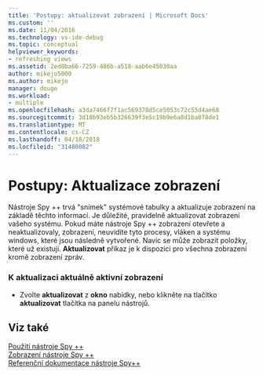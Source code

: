 ```yaml
---
title: 'Postupy: aktualizovat zobrazení | Microsoft Docs'
ms.custom: ''
ms.date: 11/04/2016
ms.technology: vs-ide-debug
ms.topic: conceptual
helpviewer_keywords:
- refreshing views
ms.assetid: 2ed0ba66-7259-486b-a518-aab6e45030aa
author: mikejo5000
ms.author: mikejo
manager: douge
ms.workload:
- multiple
ms.openlocfilehash: a3da7466f7f1ac569378d5ce5053c72c55d4ae68
ms.sourcegitcommit: 3d10b93eb5b326639f3e5c19b9e6a8d1ba078de1
ms.translationtype: MT
ms.contentlocale: cs-CZ
ms.lasthandoff: 04/18/2018
ms.locfileid: "31480082"
---
```

# <a name="how-to-refresh-the-view"></a>Postupy: Aktualizace zobrazení
Nástroje Spy ++ trvá "snímek" systémové tabulky a aktualizuje zobrazení na základě těchto informací. Je důležité, pravidelně aktualizovat zobrazení vašeho systému. Pokud máte nástroje Spy ++ zobrazení otevřete a neaktualizovaly, zobrazení, neuvidíte tyto procesy, vláken a systému windows, které jsou následně vytvořené. Navíc se může zobrazit položky, které už existují. **Aktualizovat** příkaz je k dispozici pro všechna zobrazení kromě zobrazení zpráv.  
  
### <a name="to-refresh-the-currently-active-view"></a>K aktualizaci aktuálně aktivní zobrazení  
  
-   Zvolte **aktualizovat** z **okno** nabídky, nebo klikněte na tlačítko **aktualizovat** tlačítka na panelu nástrojů.  
  
## <a name="see-also"></a>Viz také  
 [Použití nástroje Spy ++](../debugger/using-spy-increment.md)   
 [Zobrazení nástroje Spy ++](../debugger/spy-increment-views.md)   
 [Referenční dokumentace nástroje Spy++](../debugger/spy-increment-reference.md)
